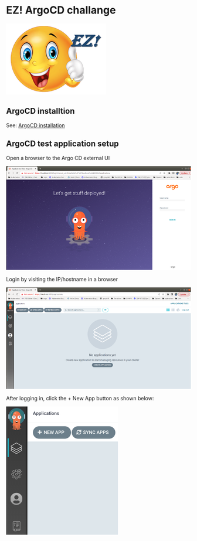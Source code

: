 # EZ! ArgoCD challange
![ez logo](/resources/images/ez/ez-smiley-small-logo.png)
## ArgoCD installtion

See: [ArgoCD installation](/learning-workspace-setup/argocd-installation.md)

## ArgoCD test application setup

Open a browser to the Argo CD external UI

![ArgoCD login](/resources/images/argocd/argocd-login.png)

Login by visiting the IP/hostname in a browser

![ArgoCD after login](/resources/images/argocd/argocd-after-login.png)

After logging in, click the + New App button as shown below:

![ArgoCD after login](/resources/images/argocd/argocd-new-app.png)


